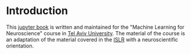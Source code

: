 # Introduction

This [jupyter book](https://jupyterbook.org/intro.html) is written and
maintained for the "Machine Learning for Neuroscience" course in
[Tel Aviv University](https://english.tau.ac.il/). The material of the course
is an adaptation of the material covered in the [ISLR][1] with a
neuroscientific orientation.

[1]: http://faculty.marshall.usc.edu/gareth-james/ISL/ "An Introduction to Statistical Learning with Applications in R"
